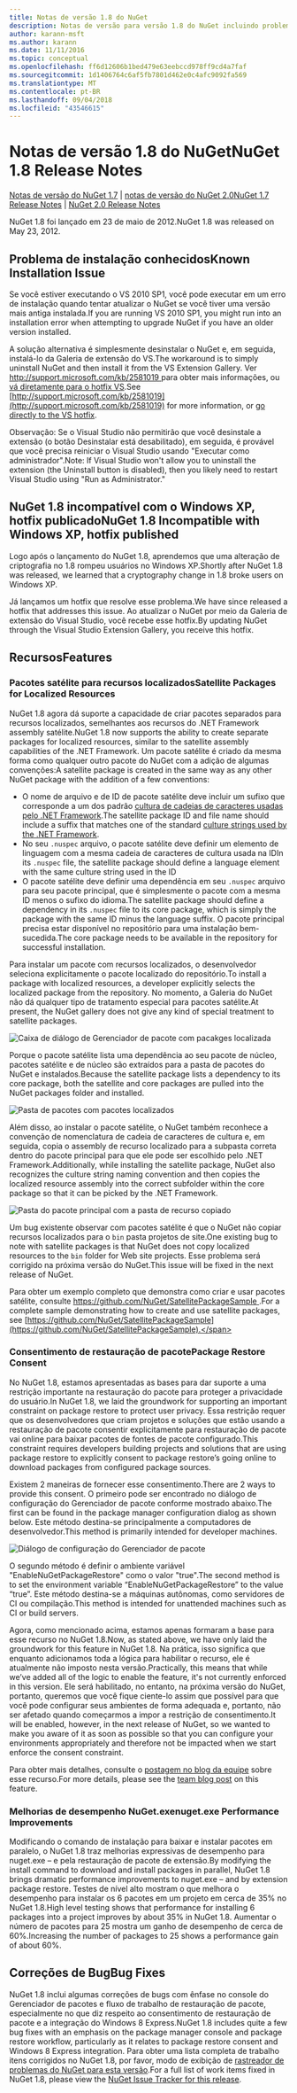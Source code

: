 ```yaml
---
title: Notas de versão 1.8 do NuGet
description: Notas de versão para versão 1.8 do NuGet incluindo problemas conhecidos, correções de bugs, recursos adicionados e DCRs.
author: karann-msft
ms.author: karann
ms.date: 11/11/2016
ms.topic: conceptual
ms.openlocfilehash: ff6d12606b1bed479e63eebccd978ff9cd4a7faf
ms.sourcegitcommit: 1d1406764c6af5fb7801d462e0c4afc9092fa569
ms.translationtype: MT
ms.contentlocale: pt-BR
ms.lasthandoff: 09/04/2018
ms.locfileid: "43546615"
---
```

# <a name="nuget-18-release-notes"></a><span data-ttu-id="8aa0b-103">Notas de versão 1.8 do NuGet</span><span class="sxs-lookup"><span data-stu-id="8aa0b-103">NuGet 1.8 Release Notes</span></span>

<span data-ttu-id="8aa0b-104">[Notas de versão do NuGet 1.7](../release-notes/nuget-1.7.md) | [notas de versão do NuGet 2.0](../release-notes/nuget-2.0.md)</span><span class="sxs-lookup"><span data-stu-id="8aa0b-104">[NuGet 1.7 Release Notes](../release-notes/nuget-1.7.md) | [NuGet 2.0 Release Notes](../release-notes/nuget-2.0.md)</span></span>

<span data-ttu-id="8aa0b-105">NuGet 1.8 foi lançado em 23 de maio de 2012.</span><span class="sxs-lookup"><span data-stu-id="8aa0b-105">NuGet 1.8 was released on May 23, 2012.</span></span>

## <a name="known-installation-issue"></a><span data-ttu-id="8aa0b-106">Problema de instalação conhecidos</span><span class="sxs-lookup"><span data-stu-id="8aa0b-106">Known Installation Issue</span></span>
<span data-ttu-id="8aa0b-107">Se você estiver executando o VS 2010 SP1, você pode executar em um erro de instalação quando tentar atualizar o NuGet se você tiver uma versão mais antiga instalada.</span><span class="sxs-lookup"><span data-stu-id="8aa0b-107">If you are running VS 2010 SP1, you might run into an installation error when attempting to upgrade NuGet if you have an older version installed.</span></span>

<span data-ttu-id="8aa0b-108">A solução alternativa é simplesmente desinstalar o NuGet e, em seguida, instalá-lo da Galeria de extensão do VS.</span><span class="sxs-lookup"><span data-stu-id="8aa0b-108">The workaround is to simply uninstall NuGet and then install it from the VS Extension Gallery.</span></span>  <span data-ttu-id="8aa0b-109">Ver [ http://support.microsoft.com/kb/2581019 ](http://support.microsoft.com/kb/2581019) para obter mais informações, ou [vá diretamente para o hotfix VS](http://bit.ly/vsixcertfix).</span><span class="sxs-lookup"><span data-stu-id="8aa0b-109">See [http://support.microsoft.com/kb/2581019](http://support.microsoft.com/kb/2581019) for more information, or [go directly to the VS hotfix](http://bit.ly/vsixcertfix).</span></span>

<span data-ttu-id="8aa0b-110">Observação: Se o Visual Studio não permitirão que você desinstale a extensão (o botão Desinstalar está desabilitado), em seguida, é provável que você precisa reiniciar o Visual Studio usando "Executar como administrador".</span><span class="sxs-lookup"><span data-stu-id="8aa0b-110">Note: If Visual Studio won't allow you to uninstall the extension (the Uninstall button is disabled), then you likely need to restart Visual Studio using "Run as Administrator."</span></span>

## <a name="nuget-18-incompatible-with-windows-xp-hotfix-published"></a><span data-ttu-id="8aa0b-111">NuGet 1.8 incompatível com o Windows XP, hotfix publicado</span><span class="sxs-lookup"><span data-stu-id="8aa0b-111">NuGet 1.8 Incompatible with Windows XP, hotfix published</span></span>

<span data-ttu-id="8aa0b-112">Logo após o lançamento do NuGet 1.8, aprendemos que uma alteração de criptografia no 1.8 rompeu usuários no Windows XP.</span><span class="sxs-lookup"><span data-stu-id="8aa0b-112">Shortly after NuGet 1.8 was released, we learned that a cryptography change in 1.8 broke users on Windows XP.</span></span>

<span data-ttu-id="8aa0b-113">Já lançamos um hotfix que resolve esse problema.</span><span class="sxs-lookup"><span data-stu-id="8aa0b-113">We have since released a hotfix that addresses this issue.</span></span>  <span data-ttu-id="8aa0b-114">Ao atualizar o NuGet por meio da Galeria de extensão do Visual Studio, você recebe esse hotfix.</span><span class="sxs-lookup"><span data-stu-id="8aa0b-114">By updating NuGet through the Visual Studio Extension Gallery, you receive this hotfix.</span></span>

## <a name="features"></a><span data-ttu-id="8aa0b-115">Recursos</span><span class="sxs-lookup"><span data-stu-id="8aa0b-115">Features</span></span>

### <a name="satellite-packages-for-localized-resources"></a><span data-ttu-id="8aa0b-116">Pacotes satélite para recursos localizados</span><span class="sxs-lookup"><span data-stu-id="8aa0b-116">Satellite Packages for Localized Resources</span></span>
<span data-ttu-id="8aa0b-117">NuGet 1.8 agora dá suporte a capacidade de criar pacotes separados para recursos localizados, semelhantes aos recursos do .NET Framework assembly satélite.</span><span class="sxs-lookup"><span data-stu-id="8aa0b-117">NuGet 1.8 now supports the ability to create separate packages for localized resources, similar to the satellite assembly capabilities of the .NET Framework.</span></span>  <span data-ttu-id="8aa0b-118">Um pacote satélite é criado da mesma forma como qualquer outro pacote do NuGet com a adição de algumas convenções:</span><span class="sxs-lookup"><span data-stu-id="8aa0b-118">A satellite package is created in the same way as any other NuGet package with the addition of a few conventions:</span></span>

* <span data-ttu-id="8aa0b-119">O nome de arquivo e de ID de pacote satélite deve incluir um sufixo que corresponde a um dos padrão [cultura de cadeias de caracteres usadas pelo .NET Framework](http://msdn.microsoft.com/goglobal/bb896001.aspx).</span><span class="sxs-lookup"><span data-stu-id="8aa0b-119">The satellite package ID and file name should include a suffix that matches one of the standard [culture strings used by the .NET Framework](http://msdn.microsoft.com/goglobal/bb896001.aspx).</span></span>
* <span data-ttu-id="8aa0b-120">No seu `.nuspec` arquivo, o pacote satélite deve definir um elemento de linguagem com a mesma cadeia de caracteres de cultura usada na ID</span><span class="sxs-lookup"><span data-stu-id="8aa0b-120">In its `.nuspec` file, the satellite package should define a language element with the same culture string used in the ID</span></span>
* <span data-ttu-id="8aa0b-121">O pacote satélite deve definir uma dependência em seu `.nuspec` arquivo para seu pacote principal, que é simplesmente o pacote com a mesma ID menos o sufixo do idioma.</span><span class="sxs-lookup"><span data-stu-id="8aa0b-121">The satellite package should define a dependency in its `.nuspec` file to its core package, which is simply the package with the same ID minus the language suffix.</span></span>  <span data-ttu-id="8aa0b-122">O pacote principal precisa estar disponível no repositório para uma instalação bem-sucedida.</span><span class="sxs-lookup"><span data-stu-id="8aa0b-122">The core package needs to be available in the repository for successful installation.</span></span>

<span data-ttu-id="8aa0b-123">Para instalar um pacote com recursos localizados, o desenvolvedor seleciona explicitamente o pacote localizado do repositório.</span><span class="sxs-lookup"><span data-stu-id="8aa0b-123">To install a package with localized resources, a developer explicitly selects the localized package from the repository.</span></span> <span data-ttu-id="8aa0b-124">No momento, a Galeria do NuGet não dá qualquer tipo de tratamento especial para pacotes satélite.</span><span class="sxs-lookup"><span data-stu-id="8aa0b-124">At present, the NuGet gallery does not give any kind of special treatment to satellite packages.</span></span>

![Caixa de diálogo de Gerenciador de pacote com pacakges localizada](./media/dlg-w-loc-packs.png)

<span data-ttu-id="8aa0b-126">Porque o pacote satélite lista uma dependência ao seu pacote de núcleo, pacotes satélite e de núcleo são extraídos para a pasta de pacotes do NuGet e instalados.</span><span class="sxs-lookup"><span data-stu-id="8aa0b-126">Because the satellite package lists a dependency to its core package, both the satellite and core packages are pulled into the NuGet packages folder and installed.</span></span>

![Pasta de pacotes com pacotes localizados](./media/fldr-loc-packs.png)

<span data-ttu-id="8aa0b-128">Além disso, ao instalar o pacote satélite, o NuGet também reconhece a convenção de nomenclatura de cadeia de caracteres de cultura e, em seguida, copia o assembly de recurso localizado para a subpasta correta dentro do pacote principal para que ele pode ser escolhido pelo .NET Framework.</span><span class="sxs-lookup"><span data-stu-id="8aa0b-128">Additionally, while installing the satellite package, NuGet also recognizes the culture string naming convention and then copies the localized resource assembly into the correct subfolder within the core package so that it can be picked by the .NET Framework.</span></span>

![Pasta do pacote principal com a pasta de recurso copiado](./media/fldr-copied-loc.png)

<span data-ttu-id="8aa0b-130">Um bug existente observar com pacotes satélite é que o NuGet não copiar recursos localizados para o `bin` pasta projetos de site.</span><span class="sxs-lookup"><span data-stu-id="8aa0b-130">One existing bug to note with satellite packages is that NuGet does not copy localized resources to the `bin` folder for Web site projects.</span></span>  <span data-ttu-id="8aa0b-131">Esse problema será corrigido na próxima versão do NuGet.</span><span class="sxs-lookup"><span data-stu-id="8aa0b-131">This issue will be fixed in the next release of NuGet.</span></span>

<span data-ttu-id="8aa0b-132">Para obter um exemplo completo que demonstra como criar e usar pacotes satélite, consulte [ https://github.com/NuGet/SatellitePackageSample ](https://github.com/NuGet/SatellitePackageSample).</span><span class="sxs-lookup"><span data-stu-id="8aa0b-132">For a complete sample demonstrating how to create and use satellite packages, see [https://github.com/NuGet/SatellitePackageSample](https://github.com/NuGet/SatellitePackageSample).</span></span>

### <a name="package-restore-consent"></a><span data-ttu-id="8aa0b-133">Consentimento de restauração de pacote</span><span class="sxs-lookup"><span data-stu-id="8aa0b-133">Package Restore Consent</span></span>
<span data-ttu-id="8aa0b-134">No NuGet 1.8, estamos apresentadas as bases para dar suporte a uma restrição importante na restauração do pacote para proteger a privacidade do usuário.</span><span class="sxs-lookup"><span data-stu-id="8aa0b-134">In NuGet 1.8, we laid the groundwork for supporting an important constraint on package restore to protect user privacy.</span></span> <span data-ttu-id="8aa0b-135">Essa restrição requer que os desenvolvedores que criam projetos e soluções que estão usando a restauração de pacote consentir explicitamente para restauração de pacote vai online para baixar pacotes de fontes de pacote configurado.</span><span class="sxs-lookup"><span data-stu-id="8aa0b-135">This constraint requires developers building projects and solutions that are using package restore to explicitly consent to package restore’s going online to download packages from configured package sources.</span></span>

<span data-ttu-id="8aa0b-136">Existem 2 maneiras de fornecer esse consentimento.</span><span class="sxs-lookup"><span data-stu-id="8aa0b-136">There are 2 ways to provide this consent.</span></span> <span data-ttu-id="8aa0b-137">O primeiro pode ser encontrado no diálogo de configuração do Gerenciador de pacote conforme mostrado abaixo.</span><span class="sxs-lookup"><span data-stu-id="8aa0b-137">The first can be found in the package manager configuration dialog as shown below.</span></span>  <span data-ttu-id="8aa0b-138">Este método destina-se principalmente a computadores de desenvolvedor.</span><span class="sxs-lookup"><span data-stu-id="8aa0b-138">This method is primarily intended for developer machines.</span></span>

![Diálogo de configuração do Gerenciador de pacote](./media/pr-consent-configdlg.png)

<span data-ttu-id="8aa0b-140">O segundo método é definir o ambiente variável "EnableNuGetPackageRestore" como o valor "true".</span><span class="sxs-lookup"><span data-stu-id="8aa0b-140">The second method is to set the environment variable “EnableNuGetPackageRestore” to the value “true”.</span></span>  <span data-ttu-id="8aa0b-141">Este método destina-se a máquinas autônomas, como servidores de CI ou compilação.</span><span class="sxs-lookup"><span data-stu-id="8aa0b-141">This method is intended for unattended machines such as CI or build servers.</span></span>

<span data-ttu-id="8aa0b-142">Agora, como mencionado acima, estamos apenas formaram a base para esse recurso no NuGet 1.8.</span><span class="sxs-lookup"><span data-stu-id="8aa0b-142">Now, as stated above, we have only laid the groundwork for this feature in NuGet 1.8.</span></span>  <span data-ttu-id="8aa0b-143">Na prática, isso significa que enquanto adicionamos toda a lógica para habilitar o recurso, ele é atualmente não imposto nesta versão.</span><span class="sxs-lookup"><span data-stu-id="8aa0b-143">Practically, this means that while we’ve added all of the logic to enable the feature, it's not currently enforced in this version.</span></span> <span data-ttu-id="8aa0b-144">Ele será habilitado, no entanto, na próxima versão do NuGet, portanto, queremos que você fique ciente-lo assim que possível para que você pode configurar seus ambientes de forma adequada e, portanto, não ser afetado quando começarmos a impor a restrição de consentimento.</span><span class="sxs-lookup"><span data-stu-id="8aa0b-144">It will be enabled, however, in the next release of NuGet, so we wanted to make you aware of it as soon as possible so that you can configure your environments appropriately and therefore not be impacted when we start enforce the consent constraint.</span></span>

<span data-ttu-id="8aa0b-145">Para obter mais detalhes, consulte o [postagem no blog da equipe](http://blog.nuget.org/20120518/package-restore-and-consent.html) sobre esse recurso.</span><span class="sxs-lookup"><span data-stu-id="8aa0b-145">For more details, please see the [team blog post](http://blog.nuget.org/20120518/package-restore-and-consent.html) on this feature.</span></span>

### <a name="nugetexe-performance-improvements"></a><span data-ttu-id="8aa0b-146">Melhorias de desempenho NuGet.exe</span><span class="sxs-lookup"><span data-stu-id="8aa0b-146">nuget.exe Performance Improvements</span></span>
<span data-ttu-id="8aa0b-147">Modificando o comando de instalação para baixar e instalar pacotes em paralelo, o NuGet 1.8 traz melhorias expressivas de desempenho para nuget.exe – e pela restauração de pacote de extensão.</span><span class="sxs-lookup"><span data-stu-id="8aa0b-147">By modifying the install command to download and install packages in parallel, NuGet 1.8 brings dramatic performance improvements to nuget.exe – and by extension package restore.</span></span>  <span data-ttu-id="8aa0b-148">Testes de nível alto mostram o que melhora o desempenho para instalar os 6 pacotes em um projeto em cerca de 35% no NuGet 1.8.</span><span class="sxs-lookup"><span data-stu-id="8aa0b-148">High level testing shows that performance for installing 6 packages into a project improves by about 35% in NuGet 1.8.</span></span>  <span data-ttu-id="8aa0b-149">Aumentar o número de pacotes para 25 mostra um ganho de desempenho de cerca de 60%.</span><span class="sxs-lookup"><span data-stu-id="8aa0b-149">Increasing the number of packages to 25 shows a performance gain of about 60%.</span></span>

## <a name="bug-fixes"></a><span data-ttu-id="8aa0b-150">Correções de Bug</span><span class="sxs-lookup"><span data-stu-id="8aa0b-150">Bug Fixes</span></span>
<span data-ttu-id="8aa0b-151">NuGet 1.8 inclui algumas correções de bugs com ênfase no console do Gerenciador de pacotes e fluxo de trabalho de restauração de pacote, especialmente no que diz respeito ao consentimento de restauração de pacote e a integração do Windows 8 Express.</span><span class="sxs-lookup"><span data-stu-id="8aa0b-151">NuGet 1.8 includes quite a few bug fixes with an emphasis on the package manager console and package restore workflow, particularly as it relates to package restore consent and Windows 8 Express integration.</span></span>
<span data-ttu-id="8aa0b-152">Para obter uma lista completa de trabalho itens corrigidos no NuGet 1.8, por favor, modo de exibição de [rastreador de problemas do NuGet para esta versão](http://nuget.codeplex.com/workitem/list/advanced?keyword=&status=Closed&type=All&priority=All&release=NuGet%201.8&assignedTo=All&component=All&sortField=Votes&sortDirection=Descending&page=0).</span><span class="sxs-lookup"><span data-stu-id="8aa0b-152">For a full list of work items fixed in NuGet 1.8, please view the [NuGet Issue Tracker for this release](http://nuget.codeplex.com/workitem/list/advanced?keyword=&status=Closed&type=All&priority=All&release=NuGet%201.8&assignedTo=All&component=All&sortField=Votes&sortDirection=Descending&page=0).</span></span>

